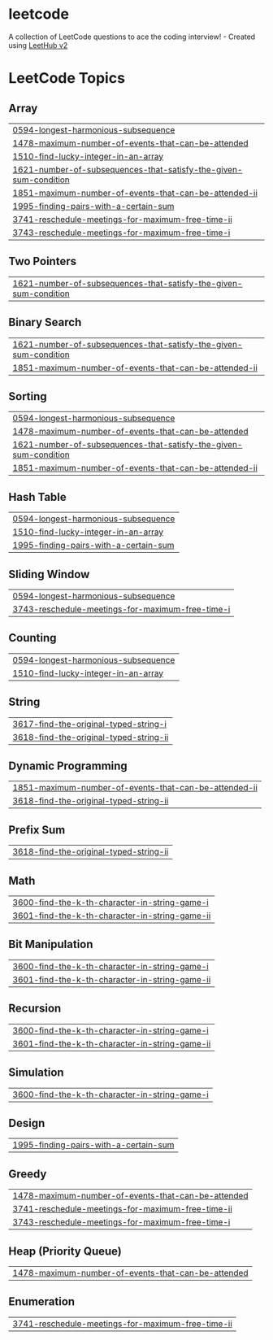 # leetcode
A collection of LeetCode questions to ace the coding interview! - Created using [LeetHub v2](https://github.com/arunbhardwaj/LeetHub-2.0)

<!---LeetCode Topics Start-->
# LeetCode Topics
## Array
|  |
| ------- |
| [0594-longest-harmonious-subsequence](https://github.com/kiranrathi05/leetcode/tree/master/0594-longest-harmonious-subsequence) |
| [1478-maximum-number-of-events-that-can-be-attended](https://github.com/kiranrathi05/leetcode/tree/master/1478-maximum-number-of-events-that-can-be-attended) |
| [1510-find-lucky-integer-in-an-array](https://github.com/kiranrathi05/leetcode/tree/master/1510-find-lucky-integer-in-an-array) |
| [1621-number-of-subsequences-that-satisfy-the-given-sum-condition](https://github.com/kiranrathi05/leetcode/tree/master/1621-number-of-subsequences-that-satisfy-the-given-sum-condition) |
| [1851-maximum-number-of-events-that-can-be-attended-ii](https://github.com/kiranrathi05/leetcode/tree/master/1851-maximum-number-of-events-that-can-be-attended-ii) |
| [1995-finding-pairs-with-a-certain-sum](https://github.com/kiranrathi05/leetcode/tree/master/1995-finding-pairs-with-a-certain-sum) |
| [3741-reschedule-meetings-for-maximum-free-time-ii](https://github.com/kiranrathi05/leetcode/tree/master/3741-reschedule-meetings-for-maximum-free-time-ii) |
| [3743-reschedule-meetings-for-maximum-free-time-i](https://github.com/kiranrathi05/leetcode/tree/master/3743-reschedule-meetings-for-maximum-free-time-i) |
## Two Pointers
|  |
| ------- |
| [1621-number-of-subsequences-that-satisfy-the-given-sum-condition](https://github.com/kiranrathi05/leetcode/tree/master/1621-number-of-subsequences-that-satisfy-the-given-sum-condition) |
## Binary Search
|  |
| ------- |
| [1621-number-of-subsequences-that-satisfy-the-given-sum-condition](https://github.com/kiranrathi05/leetcode/tree/master/1621-number-of-subsequences-that-satisfy-the-given-sum-condition) |
| [1851-maximum-number-of-events-that-can-be-attended-ii](https://github.com/kiranrathi05/leetcode/tree/master/1851-maximum-number-of-events-that-can-be-attended-ii) |
## Sorting
|  |
| ------- |
| [0594-longest-harmonious-subsequence](https://github.com/kiranrathi05/leetcode/tree/master/0594-longest-harmonious-subsequence) |
| [1478-maximum-number-of-events-that-can-be-attended](https://github.com/kiranrathi05/leetcode/tree/master/1478-maximum-number-of-events-that-can-be-attended) |
| [1621-number-of-subsequences-that-satisfy-the-given-sum-condition](https://github.com/kiranrathi05/leetcode/tree/master/1621-number-of-subsequences-that-satisfy-the-given-sum-condition) |
| [1851-maximum-number-of-events-that-can-be-attended-ii](https://github.com/kiranrathi05/leetcode/tree/master/1851-maximum-number-of-events-that-can-be-attended-ii) |
## Hash Table
|  |
| ------- |
| [0594-longest-harmonious-subsequence](https://github.com/kiranrathi05/leetcode/tree/master/0594-longest-harmonious-subsequence) |
| [1510-find-lucky-integer-in-an-array](https://github.com/kiranrathi05/leetcode/tree/master/1510-find-lucky-integer-in-an-array) |
| [1995-finding-pairs-with-a-certain-sum](https://github.com/kiranrathi05/leetcode/tree/master/1995-finding-pairs-with-a-certain-sum) |
## Sliding Window
|  |
| ------- |
| [0594-longest-harmonious-subsequence](https://github.com/kiranrathi05/leetcode/tree/master/0594-longest-harmonious-subsequence) |
| [3743-reschedule-meetings-for-maximum-free-time-i](https://github.com/kiranrathi05/leetcode/tree/master/3743-reschedule-meetings-for-maximum-free-time-i) |
## Counting
|  |
| ------- |
| [0594-longest-harmonious-subsequence](https://github.com/kiranrathi05/leetcode/tree/master/0594-longest-harmonious-subsequence) |
| [1510-find-lucky-integer-in-an-array](https://github.com/kiranrathi05/leetcode/tree/master/1510-find-lucky-integer-in-an-array) |
## String
|  |
| ------- |
| [3617-find-the-original-typed-string-i](https://github.com/kiranrathi05/leetcode/tree/master/3617-find-the-original-typed-string-i) |
| [3618-find-the-original-typed-string-ii](https://github.com/kiranrathi05/leetcode/tree/master/3618-find-the-original-typed-string-ii) |
## Dynamic Programming
|  |
| ------- |
| [1851-maximum-number-of-events-that-can-be-attended-ii](https://github.com/kiranrathi05/leetcode/tree/master/1851-maximum-number-of-events-that-can-be-attended-ii) |
| [3618-find-the-original-typed-string-ii](https://github.com/kiranrathi05/leetcode/tree/master/3618-find-the-original-typed-string-ii) |
## Prefix Sum
|  |
| ------- |
| [3618-find-the-original-typed-string-ii](https://github.com/kiranrathi05/leetcode/tree/master/3618-find-the-original-typed-string-ii) |
## Math
|  |
| ------- |
| [3600-find-the-k-th-character-in-string-game-i](https://github.com/kiranrathi05/leetcode/tree/master/3600-find-the-k-th-character-in-string-game-i) |
| [3601-find-the-k-th-character-in-string-game-ii](https://github.com/kiranrathi05/leetcode/tree/master/3601-find-the-k-th-character-in-string-game-ii) |
## Bit Manipulation
|  |
| ------- |
| [3600-find-the-k-th-character-in-string-game-i](https://github.com/kiranrathi05/leetcode/tree/master/3600-find-the-k-th-character-in-string-game-i) |
| [3601-find-the-k-th-character-in-string-game-ii](https://github.com/kiranrathi05/leetcode/tree/master/3601-find-the-k-th-character-in-string-game-ii) |
## Recursion
|  |
| ------- |
| [3600-find-the-k-th-character-in-string-game-i](https://github.com/kiranrathi05/leetcode/tree/master/3600-find-the-k-th-character-in-string-game-i) |
| [3601-find-the-k-th-character-in-string-game-ii](https://github.com/kiranrathi05/leetcode/tree/master/3601-find-the-k-th-character-in-string-game-ii) |
## Simulation
|  |
| ------- |
| [3600-find-the-k-th-character-in-string-game-i](https://github.com/kiranrathi05/leetcode/tree/master/3600-find-the-k-th-character-in-string-game-i) |
## Design
|  |
| ------- |
| [1995-finding-pairs-with-a-certain-sum](https://github.com/kiranrathi05/leetcode/tree/master/1995-finding-pairs-with-a-certain-sum) |
## Greedy
|  |
| ------- |
| [1478-maximum-number-of-events-that-can-be-attended](https://github.com/kiranrathi05/leetcode/tree/master/1478-maximum-number-of-events-that-can-be-attended) |
| [3741-reschedule-meetings-for-maximum-free-time-ii](https://github.com/kiranrathi05/leetcode/tree/master/3741-reschedule-meetings-for-maximum-free-time-ii) |
| [3743-reschedule-meetings-for-maximum-free-time-i](https://github.com/kiranrathi05/leetcode/tree/master/3743-reschedule-meetings-for-maximum-free-time-i) |
## Heap (Priority Queue)
|  |
| ------- |
| [1478-maximum-number-of-events-that-can-be-attended](https://github.com/kiranrathi05/leetcode/tree/master/1478-maximum-number-of-events-that-can-be-attended) |
## Enumeration
|  |
| ------- |
| [3741-reschedule-meetings-for-maximum-free-time-ii](https://github.com/kiranrathi05/leetcode/tree/master/3741-reschedule-meetings-for-maximum-free-time-ii) |
<!---LeetCode Topics End-->